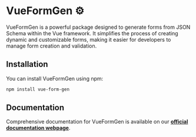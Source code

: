 # VueFormGen ⚙️

VueFormGen is a powerful package designed to generate forms from JSON Schema within the Vue framework. It simplifies the process of creating dynamic and customizable forms, making it easier for developers to manage form creation and validation.

## Installation

You can install VueFormGen using npm:

```sh
npm install vue-form-gen
```

## Documentation

Comprehensive documentation for VueFormGen is available on our **[official documentation webpage](#)**.